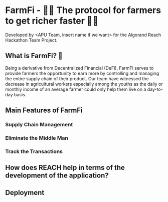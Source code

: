 # FarmFi - 👨‍🌾 The protocol for farmers to get richer faster 👩‍🌾
Developed by <APU Team, insert name if we want> for the Algorand Reach Hackathon Team Project.

## What is FarmFi? 🐔
Being a derivative from Decentralized Financial (DeFi), FarmFi serves to provide farmers the opportunity to earn more by controlling and managing the entire supply chain of their product. Our team have witnessed the decrease in agricultural workers especially among the youths as the daily or monthly income of an average farmer could only help them live on a day-to-day basis. 

## Main Features of FarmFi
### Supply Chain Management 
### Eliminate the Middle Man
### Track the Transactions
## How does REACH help in terms of the development of the application?

## Deployment
